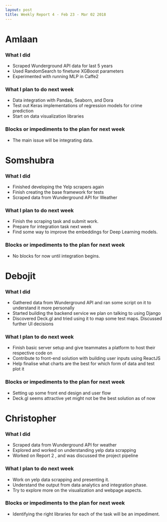 ```yaml
---
layout: post
title: Weekly Report 4 - Feb 23 - Mar 02 2018
---
```


# Amlaan

### What I did

- Scraped Wunderground API data for last 5 years
- Used RandomSearch to finetune XGBoost parameters
- Experimented with running MLP in Caffe2

### What I plan to do next week

- Data integration with Pandas, Seaborn, and Dora
- Test out Keras implementations of regression models for crime prediction
- Start on data visualization libraries

### Blocks or impediments to the plan for next week

- The main issue will be integrating data.

# Somshubra

### What I did

- Finished developing the Yelp scrapers again
- Finish creating the base framework for tests
- Scraped data from Wunderground API for Weather

### What I plan to do next week

- Finish the scraping task and submit work.
- Prepare for integration task next week
- Find some way to improve the embeddings for Deep Learning models.

### Blocks or impediments to the plan for next week

- No blocks for now until integration begins.

# Debojit

### What I did
- Gathered data from Wunderground API and ran some script on it to understand it more personally
- Started building the backend service we plan on talking to using Django
- Discovered Deck.gl and tried using it to map some test maps. Discussed further UI decisions

### What I plan to do next week
- Finish basic server setup and give teammates a platform to host their respective code on
- Contribute to front-end solution with building user inputs using ReactJS
- Help finalise what charts are the best for which form of data and test plot it

### Blocks or impediments to the plan for next week
- Setting up some front end design and user flow
- Deck.gl seems attractive yet might not be the best solution as of now

# Christopher

### What I did
- Scraped data from Wunderground API for weather 
- Explored and worked on understanding yelp data scrapping 
- Worked on Report 2 , and was discussed the project pipeline

### What I plan to do next week
- Work on yelp data scrapping and presenting it.
- Understand the output from data analytics and integration phase.
- Try to explore more on the visualization and webpage aspects. 

### Blocks or impediments to the plan for next week
- Identifying the right libraries for each of the task will be an impediment.


